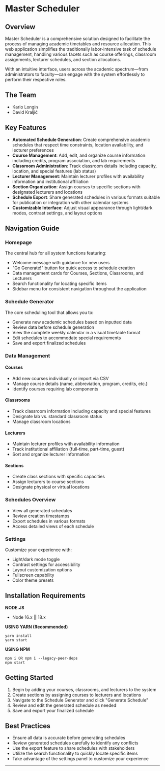 # Master Scheduler

## Overview

Master Scheduler is a comprehensive solution designed to facilitate the process of managing academic timetables and resource allocation. This web application simplifies the traditionally labor-intensive task of schedule management, handling various facets such as course offerings, classroom assignments, lecturer schedules, and section allocations.

With an intuitive interface, users across the academic spectrum—from administrators to faculty—can engage with the system effortlessly to perform their respective roles.

## The Team

- Karlo Longin
- David Kraljić

## Key Features

- **Automated Schedule Generation**: Create comprehensive academic schedules that respect time constraints, location availability, and lecturer preferences
- **Course Management**: Add, edit, and organize course information including credits, program association, and lab requirements
- **Classroom Administration**: Track classroom details including capacity, location, and special features (lab status)
- **Lecturer Management**: Maintain lecturer profiles with availability information and institutional affiliation
- **Section Organization**: Assign courses to specific sections with designated lecturers and locations
- **Schedule Export**: Share generated schedules in various formats suitable for publication or integration with other calendar systems
- **Customizable Interface**: Adjust visual appearance through light/dark modes, contrast settings, and layout options

## Navigation Guide

### Homepage

The central hub for all system functions featuring:
- Welcome message with guidance for new users
- "Go Generate!" button for quick access to schedule creation
- Data management cards for Courses, Sections, Classrooms, and Lecturers
- Search functionality for locating specific items
- Sidebar menu for consistent navigation throughout the application

### Schedule Generator

The core scheduling tool that allows you to:
- Generate new academic schedules based on inputted data
- Review data before schedule generation
- View the complete weekly calendar in a visual timetable format
- Edit schedules to accommodate special requirements
- Save and export finalized schedules

### Data Management

#### Courses
- Add new courses individually or import via CSV
- Manage course details (name, abbreviation, program, credits, etc.)
- Identify courses requiring lab components

#### Classrooms
- Track classroom information including capacity and special features
- Designate lab vs. standard classroom status
- Manage classroom locations

#### Lecturers
- Maintain lecturer profiles with availability information
- Track institutional affiliation (full-time, part-time, guest)
- Sort and organize lecturer information

#### Sections
- Create class sections with specific capacities
- Assign lecturers to course sections
- Designate physical or virtual locations

### Schedules Overview

- View all generated schedules
- Review creation timestamps
- Export schedules in various formats
- Access detailed views of each schedule

### Settings

Customize your experience with:
- Light/dark mode toggle
- Contrast settings for accessibility
- Layout customization options
- Fullscreen capability
- Color theme presets

## Installation Requirements

**NODE.JS**
* Node 16.x || 18.x

**USING YARN (Recommended)**
```
yarn install
yarn start
```

**USING NPM**
```
npm i OR npm i --legacy-peer-deps
npm start
```

## Getting Started

1. Begin by adding your courses, classrooms, and lecturers to the system
2. Create sections by assigning courses to lecturers and locations
3. Navigate to the Schedule Generator and click "Generate Schedule"
4. Review and edit the generated schedule as needed
5. Save and export your finalized schedule

## Best Practices

- Ensure all data is accurate before generating schedules
- Review generated schedules carefully to identify any conflicts
- Use the export feature to share schedules with stakeholders
- Utilize the search functionality to quickly locate specific items
- Take advantage of the settings panel to customize your experience

---

